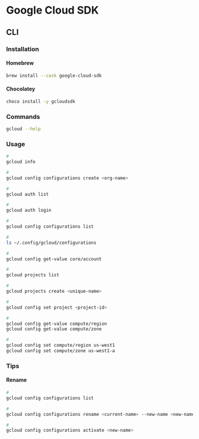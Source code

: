 # Google Cloud SDK

## CLI

### Installation

#### Homebrew

```sh
brew install --cask google-cloud-sdk
```

#### Chocolatey

```sh
choco install -y gcloudsdk
```

### Commands

```sh
gcloud --help
```

### Usage

```sh
#
gcloud info

#
gcloud config configurations create <org-name>

#
gcloud auth list

#
gcloud auth login

#
gcloud config configurations list

#
ls ~/.config/gcloud/configurations

#
gcloud config get-value core/account

#
gcloud projects list

#
gcloud projects create <unique-name>

#
gcloud config set project <project-id>

#
gcloud config get-value compute/region
gcloud config get-value compute/zone

#
gcloud config set compute/region us-west1
gcloud config set compute/zone us-west1-a
```

<!--
#
gcloud config set run/region <region>

#
gcloud auth configure-docker

#
gcloud beta container clusters create 'model-mgmt' \
  --cluster-version '1.12.8-gke.10' \
  --zone 'us-central1-a' \
  --machine-type 'n1-standard-2' \
  --image-type 'COS' \
  --disk-size '10' \
  --network 'default'

#
gcloud beta container clusters list

#
gcloud container clusters get-credentials 'model-mgmt' --zone 'us-central1-a'

#
gcloud beta container clusters delete 'model-mgmt' --zone 'us-central1-a'
-->

### Tips

#### Rename

```sh
#
gcloud config configurations list

#
gcloud config configurations rename <current-name> --new-name <new-name>

#
gcloud config configurations activate <new-name>
```
